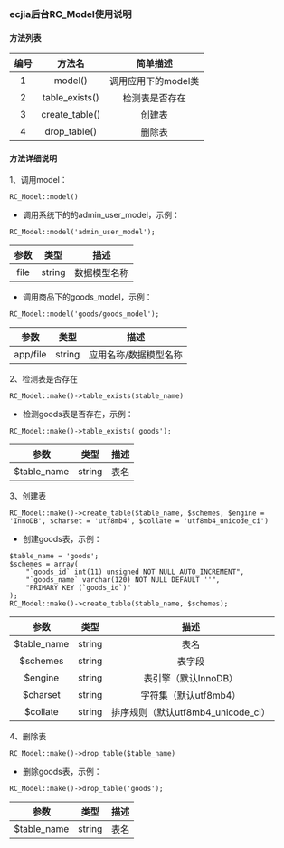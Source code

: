 ### ecjia后台RC_Model使用说明



#### 方法列表

| 编号 |     方法名     |      简单描述       |
| :--: | :------------: | :-----------------: |
|  1   |    model()     | 调用应用下的model类 |
|  2   | table_exists() |   检测表是否存在    |
|  3   | create_table() |       创建表        |
|  4   |  drop_table()  |       删除表        |

#### 方法详细说明

1、调用model：

```
RC_Model::model()
```

- 调用系统下的的admin_user_model，示例：

```
RC_Model::model('admin_user_model');
```

| 参数 |  类型  |     描述     |
| :--: | :----: | :----------: |
| file | string | 数据模型名称 |

- 调用商品下的goods_model，示例：

```
RC_Model::model('goods/goods_model');
```

|   参数   |  类型  |         描述          |
| :------: | :----: | :-------------------: |
| app/file | string | 应用名称/数据模型名称 |

2、检测表是否存在

```
RC_Model::make()->table_exists($table_name)
```

- 检测goods表是否存在，示例：

```
RC_Model::make()->table_exists('goods');
```

|    参数     |  类型  | 描述 |
| :---------: | :----: | :--: |
| $table_name | string | 表名 |

3、创建表

```
RC_Model::make()->create_table($table_name, $schemes, $engine = 'InnoDB', $charset = 'utf8mb4', $collate = 'utf8mb4_unicode_ci')
```

- 创建goods表，示例：

```
$table_name = 'goods';
$schemes = array(
    "`goods_id` int(11) unsigned NOT NULL AUTO_INCREMENT",
    "`goods_name` varchar(120) NOT NULL DEFAULT ''",
    "PRIMARY KEY (`goods_id`)"
);
RC_Model::make()->create_table($table_name, $schemes);
```

|    参数     |  类型  |                描述                |
| :---------: | :----: | :--------------------------------: |
| $table_name | string |                表名                |
|  $schemes   | string |               表字段               |
|   $engine   | string |        表引擎（默认InnoDB）        |
|  $charset   | string |       字符集（默认utf8mb4）        |
|  $collate   | string | 排序规则（默认utf8mb4_unicode_ci） |

4、删除表

```
RC_Model::make()->drop_table($table_name)
```

- 删除goods表，示例：

```
RC_Model::make()->drop_table('goods');
```

|    参数     |  类型  | 描述 |
| :---------: | :----: | :--: |
| $table_name | string | 表名 |